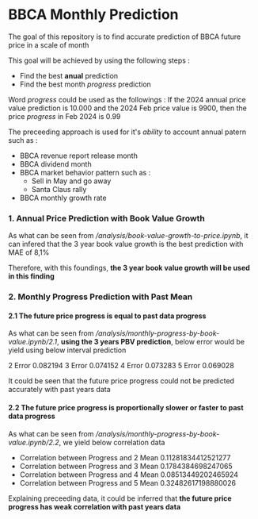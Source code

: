 # BBCA Monthly Prediction

The goal of this repository is to find accurate prediction of BBCA future price in a scale of month

This goal will be achieved by using the following steps :

- Find the best **anual** prediction
- Find the best month _progress_ prediction

Word _progress_ could be used as the followings :
If the 2024 annual price value prediction is 10.000 and the 2024 Feb price value is 9900, then the price _progress_ in Feb 2024 is 0.99

The preceeding approach is used for it's _ability_ to account annual patern such as :

- BBCA revenue report release month
- BBCA dividend month
- BBCA market behavior pattern such as :
  - Sell in May and go away
  - Santa Claus rally
- BBCA monthly growth rate

### 1. Annual Price Prediction with Book Value Growth

As what can be seen from _/analysis/book-value-growth-to-price.ipynb_, it can infered that the 3 year book value growth is the best prediction with MAE of 8,1%

Therefore, with this foundings, **the 3 year book value growth will be used in this finding**

### 2. Monthly Progress Prediction with Past Mean

#### 2.1 The future price progress is equal to past data progress

As what can be seen from _/analysis/monthly-progress-by-book-value.ipynb/2.1_, **using the 3 years PBV prediction**, below error would be yield using below interval prediction

2 Error 0.082194
3 Error 0.074152
4 Error 0.073283
5 Error 0.069028

It could be seen that the future price progress could not be predicted accurately with past years data

#### 2.2 The future price progress is **proportionally** slower or faster to past data progress

As what can be seen from _/analysis/monthly-progress-by-book-value.ipynb/2.2_, we yield below correlation data

- Correlation between Progress and 2 Mean
  0.11281834412521277
- Correlation between Progress and 3 Mean
  0.1784384698247065
- Correlation between Progress and 4 Mean
  0.08513449202465924
- Correlation between Progress and 5 Mean
  0.32482617198880026

Explaining preceeding data, it could be inferred that **the future price progress has weak correlation with past years data**
